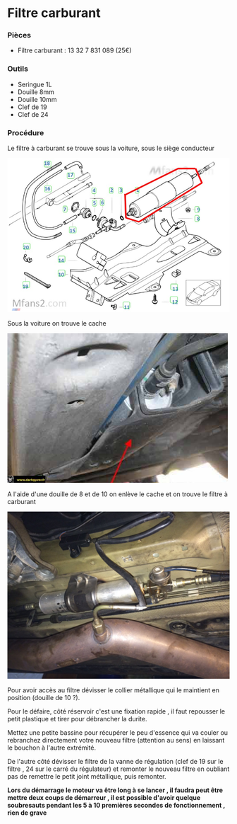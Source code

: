 # Filtre carburant

### Pièces

 - Filtre carburant : 13 32 7 831 089 (25€)

### Outils

 - Seringue 1L
 - Douille 8mm
 - Douille 10mm
 - Clef de 19
 - Clef de 24

### Procédure

Le filtre à carburant se trouve sous la voiture, sous le siège conducteur

![filtre_carburant_1](/pictures/filtre_carburant_1.jpg)

Sous la voiture on trouve le cache

![filtre_carburant_2](/pictures/filtre_carburant_2.jpg)

A l'aide d'une douille de 8 et de 10 on enlève le cache et on trouve le filtre à carburant

![filtre_carburant_3](/pictures/filtre_carburant_3.jpg)

Pour avoir accès au filtre dévisser le collier métallique qui le maintient en position (douille de 10 ?).

Pour le défaire, côté réservoir c'est une fixation rapide , il faut repousser le petit plastique et tirer pour débrancher la durite.

Mettez une petite bassine pour récupérer le peu d'essence qui va couler ou rebranchez directement votre nouveau filtre (attention au sens) en laissant le bouchon à l'autre extrémité.

De l'autre côté dévisser le filtre de la vanne de régulation (clef de 19 sur le filtre , 24 sur le carré du régulateur) et remonter le nouveau filtre en oubliant pas de remettre le petit joint métallique, puis remonter.

**Lors du démarrage le moteur va être long à se lancer , il faudra peut être mettre deux coups de démarreur , il est possible d'avoir quelque soubresauts pendant les 5 à 10 premières secondes de fonctionnement , rien de grave**

